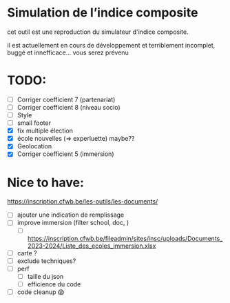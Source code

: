 # Simulation de l’indice composite

cet outil est une reproduction du simulateur d'indice composite.

il est actuellement en cours de développement et terriblement incomplet, buggé et innefficace... vous serez prévenu

# TODO:

- [ ] Corriger coefficient 7 (partenariat)
- [ ] Corriger coefficient 8 (niveau socio)
- [ ] Style
- [ ] small footer
- [x] fix multiple élection
- [x] école nouvelles (=> experluette) maybe??
- [x] Geolocation
- [x] Corriger coefficient 5 (immersion)

# Nice to have:

https://inscription.cfwb.be/les-outils/les-documents/

- [ ] ajouter une indication de remplissage
- [ ] improve immersion (filter school, doc, )
  - [ ] https://inscription.cfwb.be/fileadmin/sites/insc/uploads/Documents_2023-2024/Liste_des_ecoles_immersion.xlsx
- [ ] carte ?
- [ ] exclude techniques?
- [ ] perf
  - [ ] taille du json
  - [ ] efficience du code
- [ ] code cleanup 😱
